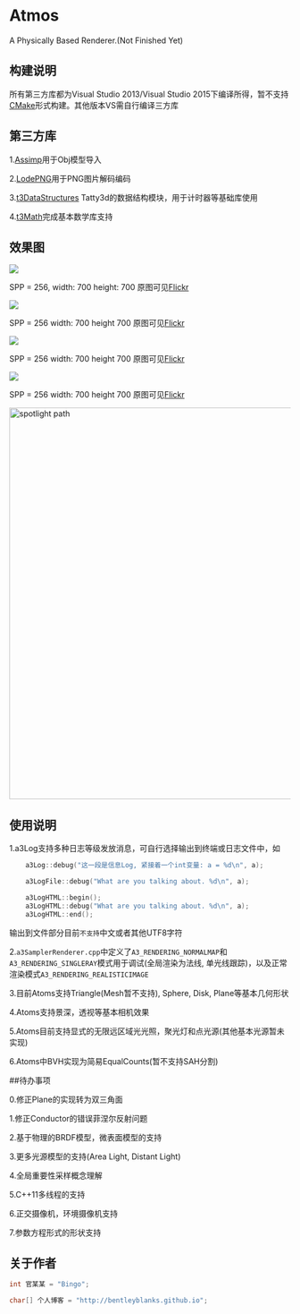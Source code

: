 # Atmos

A Physically Based Renderer.(Not Finished Yet)


## 构建说明

所有第三方库都为Visual Studio 2013/Visual Studio 2015下编译所得，暂不支持[CMake](https://cmake.org/)形式构建。其他版本VS需自行编译三方库

## 第三方库

1.[Assimp](https://github.com/assimp/assimp)用于Obj模型导入

2.[LodePNG](http://lodev.org/lodepng/)用于PNG图片解码编码

3.[t3DataStructures](https://github.com/BentleyBlanks/t3DataStructures)
Tatty3d的数据结构模块，用于计时器等基础库使用

4.[t3Math](https://github.com/BentleyBlanks/t3Math)完成基本数学库支持

## 效果图

![](https://farm8.staticflickr.com/7249/26683877470_3b0a728e81_o.png)

SPP = 256, width: 700 height: 700 原图可见[Flickr](https://www.flickr.com/photos/134486032@N03/26683877470/in/dateposted-public/)

![](https://farm8.staticflickr.com/7672/26337553403_756357c59c_o.png)

SPP = 256 width: 700 height 700 原图可见[Flickr](https://www.flickr.com/photos/134486032@N03/26337553403/in/dateposted-public/)

![](https://farm8.staticflickr.com/7097/26336584694_5dc7a0f34d_o.png)

SPP = 256 width: 700 height 700 原图可见[Flickr](https://www.flickr.com/photos/134486032@N03/26336584694/in/dateposted-public/)

![](https://farm8.staticflickr.com/7168/26337551743_534b420f62_o.png)

SPP = 256 width: 700 height 700 原图可见[Flickr](https://www.flickr.com/photos/134486032@N03/26337551743/in/dateposted-public/)

<a data-flickr-embed="true"  href="https://www.flickr.com/photos/134486032@N03/26942251805/in/dateposted-public/" title="spotlight path"><img src="https://farm8.staticflickr.com/7375/26942251805_de9dfcb41d_b.jpg" width="700" height="700" alt="spotlight path"></a><script async src="//embedr.flickr.com/assets/client-code.js" charset="utf-8"></script>

## 使用说明

1.a3Log支持多种日志等级发放消息，可自行选择输出到终端或日志文件中，如

```cpp
    a3Log::debug("这一段是信息Log, 紧接着一个int变量: a = %d\n", a);

    a3LogFile::debug("What are you talking about. %d\n", a);

    a3LogHTML::begin();
    a3LogHTML::debug("What are you talking about. %d\n", a);
    a3LogHTML::end();
```
输出到文件部分目前```不支持```中文或者其他UTF8字符

2.```a3SamplerRenderer.cpp```中定义了```A3_RENDERING_NORMALMAP```和```A3_RENDERING_SINGLERAY```模式用于调试(全局渲染为法线, 单光线跟踪)，以及正常渲染模式```A3_RENDERING_REALISTICIMAGE```

3.目前Atoms支持Triangle(Mesh暂不支持), Sphere, Disk, Plane等基本几何形状

4.Atoms支持景深，透视等基本相机效果

5.Atoms目前支持显式的无限远区域光光照，聚光灯和点光源(其他基本光源暂未实现)

6.Atoms中BVH实现为简易EqualCounts(暂不支持SAH分割)

##待办事项

0.修正Plane的实现转为双三角面

1.修正Conductor的错误菲涅尔反射问题

2.基于物理的BRDF模型，微表面模型的支持

3.更多光源模型的支持(Area Light, Distant Light)

4.全局重要性采样概念理解

5.C++11多线程的支持

6.正交摄像机，环境摄像机支持

7.参数方程形式的形状支持


## 关于作者

``` cpp
int 官某某 = "Bingo";

char[] 个人博客 = "http://bentleyblanks.github.io";
```

